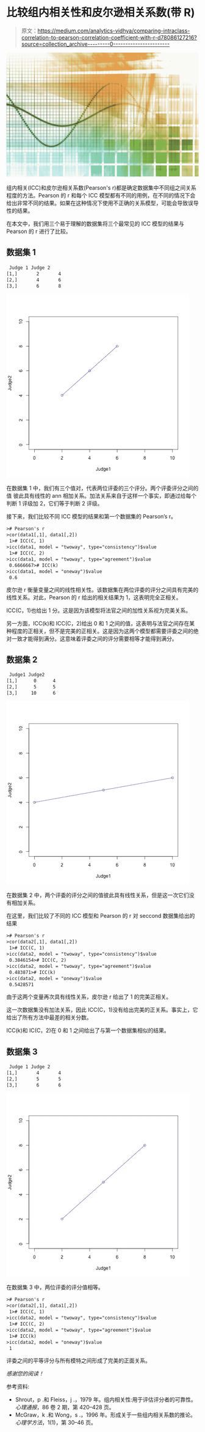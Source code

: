 # 比较组内相关性和皮尔逊相关系数(带 R)

> 原文：<https://medium.com/analytics-vidhya/comparing-intraclass-correlation-to-pearson-correlation-coefficient-with-r-d78086127216?source=collection_archive---------0----------------------->

![](img/0c5e080bbd3a815dfc2698b22ab69d8e.png)

组内相关(ICC)和皮尔逊相关系数(Pearson's r)都是确定数据集中不同组之间关系程度的方法。Pearson 的 r 和每个 ICC 模型都有不同的用例，在不同的情况下会给出非常不同的结果。如果在这种情况下使用不正确的关系模型，可能会导致误导性的结果。

在本文中，我们用三个易于理解的数据集将三个最常见的 ICC 模型的结果与 Pearson 的 r 进行了比较。

## 数据集 1

```
 Judge 1 Judge 2
[1,]       2       4
[2,]       4       6
[3,]       6       8
```

![](img/1932339247c9ae540c83d772dc824465.png)

在数据集 1 中，我们有三个值对，代表两位评委的三个评分。两个评委评分之间的值
彼此具有线性的 ann 相加关系。加法关系来自于这样一个事实，即通过给每个判断 1 评级加 2，它们等于判断 2 评级。

接下来，我们比较不同 ICC 模型的结果和第一个数据集的 Pearson’s r。

```
># Pearson's r
>cor(data1[,1], data1[,2])
 1># ICC(C, 1)
>icc(data1, model = "twoway", type="consistency")$value
 1># ICC(C, 2)
>icc(data1, model = "twoway", type="agreement")$value
 0.6666667># ICC(k)
>icc(data1, model = "oneway")$value
 0.6
```

皮尔逊 r 衡量变量之间的线性相关性。该数据集在两位评委的评分之间具有完美的线性关系。对此，Pearson 的 r 给出的相关结果为 1，这表明完全正相关。

ICC(C，1)也给出 1 分。这是因为该模型将法官之间的加性关系视为完美关系。

另一方面，ICC(k)和 ICC(C，2)给出 0 和 1 之间的值，这表明与法官之间存在某种程度的正相关，但不是完美的正相关。这是因为这两个模型都需要评委之间的绝对一致才能得到满分。这意味着评委之间的评分需要相等才能得到满分。

## 数据集 2

```
 Judge1 Judge2
[1,]      0      4
[2,]      5      5
[3,]     10      6
```

![](img/c44abf658471bbedcc1823c52d120d35.png)

在数据集 2 中，两个评委的评分之间的值彼此具有线性关系，但是这一次它们没有相加关系。

在这里，我们比较了不同的 ICC 模型和 Pearson 的 r 对 seccond 数据集给出的结果

```
># Pearson's r
>cor(data2[,1], data1[,2])
 1># ICC(C, 1)
>icc(data2, model = "twoway", type="consistency")$value
 0.3846154># ICC(C, 2)
>icc(data2, model = "twoway", type="agreement")$value
 0.483871># ICC(k)
>icc(data2, model = "oneway")$value
 0.5428571
```

由于这两个变量再次具有线性关系，皮尔逊 r 给出了 1 的完美正相关。

这一次数据集没有加法关系，因此 ICC(C，1)没有给出完美的正关系。事实上，它给出了所有方法中最差的相关分数。

ICC(k)和 IC(C，2)在 0 和 1 之间给出了与第一个数据集相似的结果。

## 数据集 3

```
 Judge 1 Judge 2
[1,]       4       4
[2,]       5       5
[3,]       6       6
```

![](img/146fe4f329caa378a604532afcc5896b.png)

在数据集 3 中，两位评委的评分值相等。

```
># Pearson's r
>cor(data2[,1], data1[,2])
 1># ICC(C, 1)
>icc(data2, model = "twoway", type="consistency")$value
 1># ICC(C, 2)
>icc(data2, model = "twoway", type="agreement")$value
 1># ICC(k)
>icc(data2, model = "oneway")$value
 1
```

评委之间的平等评分与所有模特之间形成了完美的正面关系。

*感谢您的阅读！*

参考资料:

*   Shrout，p .和 Fleiss，j .，1979 年。组内相关性:用于评估评分者的可靠性。*心理通报*，86 卷 2 期，第 420–428 页。
*   McGraw，k .和 Wong，s .，1996 年。形成关于一些组内相关系数的推论。*心理学方法*，1(1)，第 30–46 页。